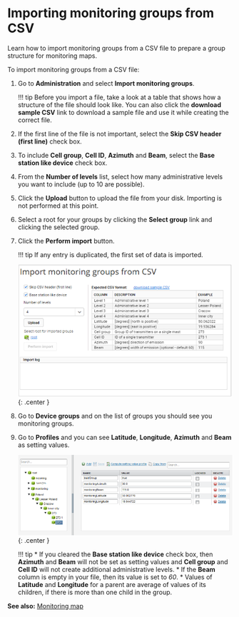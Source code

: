 # Importing monitoring groups from CSV

Learn how to import monitoring groups from a CSV file to prepare a group structure for monitoring maps.

To import monitoring groups from a CSV file:

1. Go to **Administration** and select **Import monitoring groups**.

    !!! tip
        Before you import a file, take a look at a table that shows how a structure of the file should look like. You can also click the **download sample CSV** link to download a sample file and use it while creating the correct file.

2. If the first line of the file is not important, select the **Skip CSV header (first line)** check box.
3. To include **Cell group**, **Cell ID**, **Azimuth** and **Beam**, select the **Base station like device** check box.
4. From the **Number of levels** list, select how many administrative levels you want to include (up to 10 are possible).
5. Click the **Upload** button to upload the file from your disk. Importing is not performed at this point.
6. Select a root for your groups by clicking the **Select group** link and clicking the selected group.
7. Click the **Perform import** button.

    !!! tip
        If any entry is duplicated, the first set of data is imported.

    ![Importing monitoring groups](images/Importing_monitoring_groups.png "Importing monitoring groups"){: .center }

8. Go to **Device groups** and on the list of groups you should see you monitoring groups.
9. Go to **Profiles** and you can see **Latitude**, **Longitude**, **Azimuth** and **Beam** as setting values.

    ![A structure of imported monitoring groups](images/Imported_monitoring_groups.png "A structure of imported monitoring groups"){: .center }

    !!! tip
        * If you cleared the **Base station like device** check box, then **Azimuth** and **Beam** will not be set as setting values and **Cell group** and **Cell ID** will not create additional administrative levels.
        * If the **Beam** column is empty in your file, then its value is set to *60*.
        * Values of **Latitude** and **Longitude** for a parent are average of values of its children, if there is more than one child in the group.

**See also:** [Monitoring map](../../Monitoring_and_Reporting/Monitoring_Module/Monitoring_map/Monitoring_map.html)
